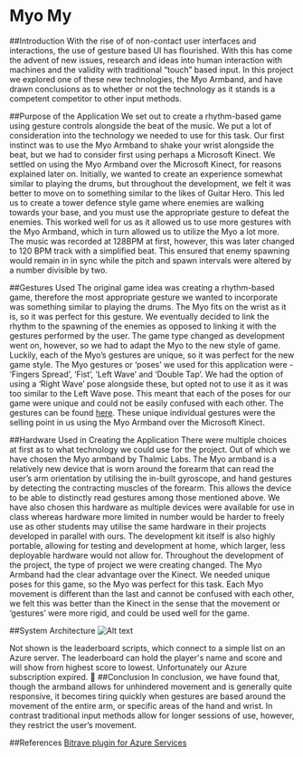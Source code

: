 # Myo My

##Introduction
With the rise of of non-contact user interfaces and interactions, the use of gesture based UI has flourished. With this has come the advent of new issues, research and ideas into human interaction with machines and the validity with traditional “touch” based input. In this project we explored one of these new technologies, the Myo Armband, and have drawn conclusions as to whether or not the technology as it stands is a competent competitor to other input methods.

##Purpose of the Application
We set out to create a rhythm-based game using gesture controls alongside the beat of the music. We put a lot of consideration into the technology we needed to use for this task. Our first instinct was to use the Myo Armband to shake your wrist alongside the beat, but we had to consider first using perhaps a Microsoft Kinect. We settled on using the Myo Armband over the Microsoft Kinect, for reasons explained later on.
Initially, we wanted to create an experience somewhat similar to playing the drums, but throughout the development, we felt it was better to move on to something similar to the likes of Guitar Hero. This led us to create a tower defence style game where enemies are walking towards your base, and you must use the appropriate gesture to defeat the enemies.
This worked well for us as it allowed us to use more gestures with the Myo Armband, which in turn allowed us to utilize the Myo a lot more.
The music was recorded at 128BPM at first, however, this was later changed to 120 BPM track with a simplified beat. This ensured that enemy spawning would remain in in sync while the pitch and spawn intervals were altered by a number divisible by two.

##Gestures Used
The original game idea was creating a rhythm-based game, therefore the most appropriate gesture we wanted to incorporate was something similar to playing the drums. The Myo fits on the wrist as it is, so it was perfect for this gesture. We eventually decided to link the rhythm to the spawning of the enemies as opposed to linking it with the gestures performed by the user.
The game type changed as development went on, however, so we had to adapt the Myo to the new style of game. Luckily, each of the Myo’s gestures are unique, so it was perfect for the new game style. The Myo gestures or ‘poses’ we used for this application were - ‘Fingers Spread’, ‘Fist’, ‘Left Wave’ and ‘Double Tap’. We had the option of using a ‘Right Wave’ pose alongside these, but opted not to use it as it was too similar to the Left Wave pose. This meant that each of the poses for our game were unique and could not be easily confused with each other. The gestures can be found [here](https://support.getmyo.com/hc/en-us/articles/202647853-What-gestures-does-the-Myo-armband-recognize-). These unique individual gestures were the selling point in us using the Myo Armband over the Microsoft Kinect.

##Hardware Used in Creating the Application
There were multiple choices at first as to what technology we could use for the project. Out of which we have chosen the Myo armband by Thalmic Labs. The Myo armband is a relatively new device that is worn around the forearm that can read the user’s arm orientation by utilising the in-built gyroscope, and hand gestures by detecting the contracting muscles of the forearm. This allows the device to be able to distinctly read gestures among those mentioned above.
We have also chosen this hardware as multiple devices were available for use in class whereas hardware more limited in number would be harder to freely use as other students may utilise the same hardware in their projects developed in parallel with ours. The development kit itself is also highly portable, allowing for testing and development at home, which larger, less deployable hardware would not allow for.
Throughout the development of the project, the type of project we were creating changed. The Myo Armband had the clear advantage over the Kinect. We needed unique poses for this game, so the Myo was perfect for this task. Each Myo movement is different than the last and cannot be confused with each other, we felt this was better than the Kinect in the sense that the movement or ‘gestures’ were more rigid, and could be used well for the game.


##System Architecture
![Alt text](http://i.imgur.com/POjyIG3.jpg "System Architecture Diagram")

Not shown is the leaderboard scripts, which connect to a simple list on an Azure server. The leaderboard can hold the player's name and score and will show from highest score to lowest. Unfortunately our Azure subscription expired. 

##Conclusion
In conclusion, we have found that, though the armband allows for unhindered movement and is generally quite responsive, it becomes tiring quickly when gestures are based around the movement of the entire arm, or specific areas of the hand and wrist. In contrast traditional input methods allow for longer sessions of use, however, they restrict the user’s movement. 

##References
[Bitrave plugin for Azure Services](https://github.com/deadlyfingers/azure-mobile-services-for-unity3d)
